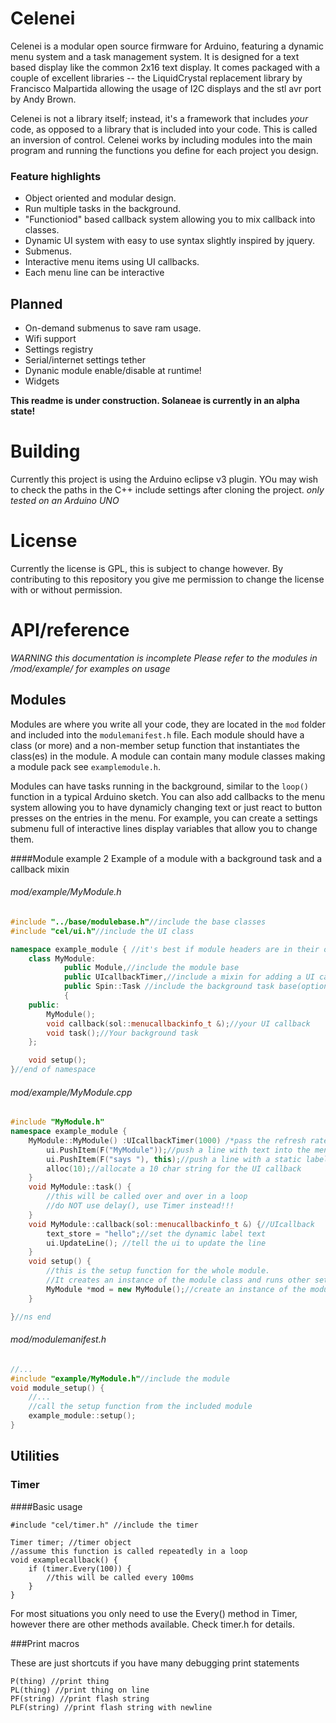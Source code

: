 # Celenei
Celenei is a modular open source firmware for Arduino, featuring a dynamic menu system and a task management system. It is designed for a text based display like the common 2x16 text display. It comes packaged with a couple of excellent libraries -- the LiquidCrystal replacement library by Francisco Malpartida allowing the usage of I2C displays and the stl avr port by Andy Brown.

Celenei is not a library itself; instead, it's a framework that includes _your_ code, as opposed to a library that is included into your code. This is called an inversion of control. Celenei works by including modules into the main program and running the functions you define for each project you design. 

### Feature highlights

* Object oriented and modular design.
* Run multiple tasks in the background.
* "Functioniod" based callback system allowing you to mix callback into classes.
* Dynamic UI system with easy to use syntax slightly inspired by jquery.
* Submenus.
* Interactive menu items using UI callbacks.
* Each menu line can be interactive

## Planned
* On-demand submenus to save ram usage.
* Wifi support
* Settings registry
* Serial/internet settings tether
* Dynanic module enable/disable at runtime!
* Widgets


**This readme is under construction. Solaneae is currently in an alpha state!**

# Building
Currently this project is using the Arduino eclipse v3 plugin. YOu may wish to check the paths in the C++ include settings after cloning the project.
*only tested on an Arduino UNO*

# License 
Currently the license is GPL, this is subject to change however. By contributing to this repository you give me permission to change the license with or without permission.

# API/reference

*WARNING this documentation is incomplete*
*Please refer to the modules in /mod/example/ for examples on usage*

## Modules

Modules are where you write all your code, they are located in the `mod` folder and included into the `modulemanifest.h` file. Each module should have a class (or more) and a non-member setup function that instantiates the class(es) in the module. A module can contain many module classes making a module pack see `examplemodule.h`.

Modules can have tasks running in the background, similar to the `loop()` function in a typical Arduino sketch. You can also add callbacks to the menu system allowing you to have dynamicly changing text or just react to button presses on the entries in the menu. For example, you can create a settings submenu full of interactive lines display variables that allow you to change them.

####Module example 2
Example of a module with a background task and a callback mixin
###### mod/example/MyModule.h
```C++	
#include "../base/modulebase.h"//include the base classes
#include "cel/ui.h"//include the UI class

namespace example_module { //it's best if module headers are in their own namespace
	class MyModule:
			public Module,//include the module base
			public UIcallbackTimer,//include a mixin for adding a UI callback(optional)
			public Spin::Task //include the background task base(optional)
			{
	public:
		MyModule();
		void callback(sol::menucallbackinfo_t &);//your UI callback
		void task();//Your background task
	};

	void setup();
}//end of namespace
```

###### mod/example/MyModule.cpp
```C++
#include "MyModule.h"
namespace example_module {
	MyModule::MyModule() :UIcallbackTimer(1000) /*pass the refresh rate to the UI callback mixin*/ {
		ui.PushItem(F("MyModule"));//push a line with text into the menu
		ui.PushItem(F("says "), this);//push a line with a static label and a dynamic label written by the callback.
		alloc(10);//allocate a 10 char string for the UI callback
	}
	void MyModule::task() {
		//this will be called over and over in a loop
		//do NOT use delay(), use Timer instead!!!
	}
	void MyModule::callback(sol::menucallbackinfo_t &) {//UIcallback
		text_store = "hello";//set the dynamic label text
		ui.UpdateLine(); //tell the ui to update the line
	}
	void setup() {
		//this is the setup function for the whole module.
		//It creates an instance of the module class and runs other setup code. All we do in this example is create an instance of the module class though.
		MyModule *mod = new MyModule();//create an instance of the module that won't go away after this function exits.
	}

}//ns end
```
###### mod/modulemanifest.h
```C++
//...
#include "example/MyModule.h"//include the module
void module_setup() {
	//...
	//call the setup function from the included module
	example_module::setup();
}
```

## Utilities

### Timer

####Basic usage


	#include "cel/timer.h" //include the timer
	
	Timer timer; //timer object
	//assume this function is called repeatedly in a loop
	void examplecallback() {
		if (timer.Every(100)) {
			//this will be called every 100ms
		}
	}


For most situations you only need to use the Every() method in Timer, however there are other methods available. Check timer.h for details.

###Print macros

These are just shortcuts if you have many debugging print statements

	P(thing) //print thing
	PL(thing) //print thing on line
	PF(string) //print flash string
	PLF(string) //print flash string with newline

